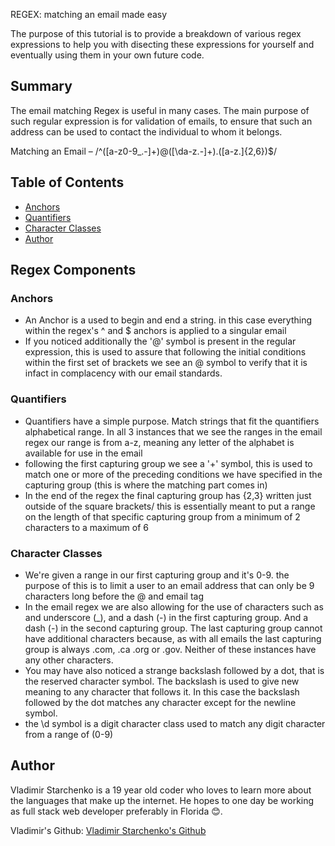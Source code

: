 REGEX: matching an email made easy

The purpose of this tutorial is to provide a breakdown of various regex expressions to help you with disecting these expressions for yourself and eventually using them in your own future code.

## Summary

The email matching Regex is useful in many cases. The main purpose of such regular expression is for validation of emails, to ensure that such an address can be used to contact the individual to whom it belongs.

Matching an Email – /^([a-z0-9_\.-]+)@([\da-z\.-]+)\.([a-z\.]{2,6})$/

## Table of Contents

- [Anchors](#anchors)
- [Quantifiers](#quantifiers)
- [Character Classes](#character-classes)
- [Author](#author)

## Regex Components

### Anchors

- An Anchor is a used to begin and end a string. in this case everything within the regex's ^ and $ anchors is applied to a singular email
- If you noticed additionally the '@' symbol is present in the regular expression, this is used to assure that following the initial conditions within the first set of brackets we see an @ symbol to verify that it is infact in complacency with our email standards.

### Quantifiers

- Quantifiers have a simple purpose. Match strings that fit the quantifiers alphabetical range. In all 3 instances that we see the ranges in the email regex our range is from a-z, meaning any letter of the alphabet is available for use in the email
- following the first capturing group we see a '+' symbol, this is used to match one or more of the preceding conditions we have specified in the capturing group (this is where the matching part comes in)
- In the end of the regex the final capturing group has {2,3} written just outside of the square brackets/ this is essentially meant to put a range on the length of that specific capturing group from a minimum of 2 characters to a maximum of 6

### Character Classes

- We're given a range in our first capturing group and it's 0-9. the purpose of this is to limit a user to an email address that can only be 9 characters long before the @ and email tag
- In the email regex we are also allowing for the use of characters such as and underscore (\_), and a dash (-) in the first capturing group. And a dash (-) in the second capturing group. The last capturing group cannot have additional characters because, as with all emails the last capturing group is always .com, .ca .org or .gov. Neither of these instances have any other characters.
- You may have also noticed a strange backslash followed by a dot, that is the reserved character symbol. The backslash is used to give new meaning to any character that follows it. In this case the backslash followed by the dot matches any character except for the newline symbol.
- the \d symbol is a digit character class used to match any digit character from a range of (0-9)

## Author

Vladimir Starchenko is a 19 year old coder who loves to learn more about the languages that make up the internet. He hopes to one day be working as full stack web developer preferably in Florida 😊.

Vladimir's Github: [Vladimir Starchenko's Github](#https://github.com/VladimirStarchenko)
